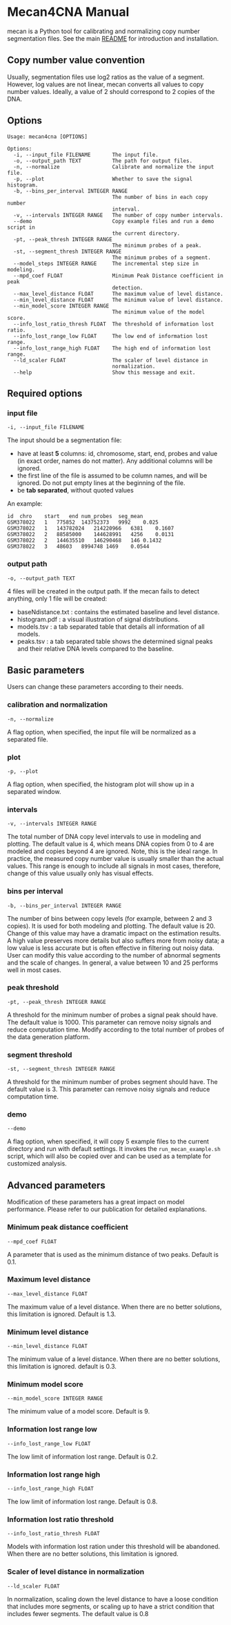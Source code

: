 # Mecan4CNA Manual

mecan is a Python tool for calibrating and normalizing copy number segmentation files. See the main [README](https://github.com/baudisgroup/mecan4cna/blob/master/README.md) for introduction and installation.

## Copy number value convention

Usually, segmentation files use log2 ratios as the value of a segment. However, log values are not linear, mecan converts all values to copy number values. Ideally, a value of 2 should correspond to 2 copies of the DNA.

## Options
```
Usage: mecan4cna [OPTIONS]

Options:
  -i, --input_file FILENAME       The input file.
  -o, --output_path TEXT          The path for output files.
  -n, --normalize                 Calibrate and normalize the input file.
  -p, --plot                      Whether to save the signal histogram.
  -b, --bins_per_interval INTEGER RANGE
                                  The number of bins in each copy number
                                  interval.
  -v, --intervals INTEGER RANGE   The number of copy number intervals.
  --demo                          Copy example files and run a demo script in
                                  the current directory.
  -pt, --peak_thresh INTEGER RANGE
                                  The minimum probes of a peak.
  -st, --segment_thresh INTEGER RANGE
                                  The minimum probes of a segment.
  --model_steps INTEGER RANGE     The incremental step size in modeling.
  --mpd_coef FLOAT                Minimum Peak Distance coefficient in peak
                                  detection.
  --max_level_distance FLOAT      The maximum value of level distance.
  --min_level_distance FLOAT      The minimum value of level distance.
  --min_model_score INTEGER RANGE
                                  The minimum value of the model score.
  --info_lost_ratio_thresh FLOAT  The threshold of information lost ratio.
  --info_lost_range_low FLOAT     The low end of information lost range.
  --info_lost_range_high FLOAT    The high end of information lost range.
  --ld_scaler FLOAT               The scaler of level distance in
                                  normalization.
  --help                          Show this message and exit.
```

## Required options

### input file

```
-i, --input_file FILENAME
```
The input should be a segmentation file:

- have at least **5** columns: id, chromosome, start, end, probes and value (in exact order, names do not matter). Any additional columns will be ignored.
- the first line of the file is assumed to be column names, and will be ignored. Do not put empty lines at the beginning of the file.
- be **tab separated**, without quoted values


An example:

```
id	chro	start	end	num_probes	seg_mean
GSM378022	1	775852	143752373	9992	0.025
GSM378022	1	143782024	214220966	6381	0.1607
GSM378022	2	88585000	144628991	4256	0.0131
GSM378022	2	144635510	146290468	146	0.1432
GSM378022	3	48603	8994748	1469	0.0544
```

### output path

```
-o, --output_path TEXT
```
4 files will be created in the output path. If the mecan fails to detect anything, only 1 file will be created:

- baseNdistance.txt : contains the estimated baseline and level distance.
- histogram.pdf : a visual illustration of signal distributions.
- models.tsv : a tab separated table that details all information of all models.
- peaks.tsv : a tab separated table shows the determined signal peaks and their relative DNA levels compared to the baseline.

## Basic parameters

Users can change these parameters according to their needs. 

### calibration and normalization
```
-n, --normalize 
```
A flag option, when specified, the input file will be normalized as a separated file.

### plot
```
-p, --plot
```
A flag option, when specified, the histogram plot will show up in a separated window.

### intervals 
```
-v, --intervals INTEGER RANGE
```
The total number of DNA copy level intervals to use in modeling and plotting. The default value is 4, which means DNA copies from 0 to 4 are modeled and copies beyond 4 are ignored. Note, this is the ideal range. In practice, the measured copy number value is usually smaller than the actual values. This range is enough to include all signals in most cases, therefore, change of this value usually only has visual effects.

### bins per interval
```
-b, --bins_per_interval INTEGER RANGE
```
The number of bins between copy levels (for example, between 2 and 3 copies). It is used for both modeling and plotting. The default value is 20. Change of this value may have a dramatic impact on the estimation results. A high value preserves more details but also suffers more from noisy data; a low value is less accurate but is often effective in filtering out noisy data. User can modify this value according to the number of abnormal segments and the scale of changes. In general, a value between 10 and 25 performs well in most cases.

### peak threshold
```
-pt, --peak_thresh INTEGER RANGE
```
A threshold for the minimum number of probes a signal peak should have. The default value is 1000. This parameter can remove noisy signals and reduce computation time. Modify according to the total number of probes of the data generation platform. 

### segment threshold
```
-st, --segment_thresh INTEGER RANGE
```
A threshold for the minimum number of probes segment should have. The default value is 3. This parameter can remove noisy signals and reduce computation time. 

### demo 
```
--demo 
```
A flag option, when specified, it will copy 5 example files to the current directory and run with default settings. It invokes the ```run_mecan_example.sh``` script, which will also be copied over and can be used as a template for customized analysis.


## Advanced parameters

Modification of these parameters has a great impact on model performance. Please refer to our publication for detailed explanations.

### Minimum peak distance coefficient
```
--mpd_coef FLOAT
```
A parameter that is used as the minimum distance of two peaks. Default is 0.1.

### Maximum level distance
```
--max_level_distance FLOAT  
```
The maximum value of a level distance. When there are no better solutions, this limitation is ignored. Default is 1.3.

### Minimum level distance
```
--min_level_distance FLOAT
```
The minimum value of a level distance. When there are no better solutions, this limitation is ignored. default is 0.3.

### Minimum model score
```
--min_model_score INTEGER RANGE
```
The minimum value of a model score. Default is 9.

### Information lost range low
```
--info_lost_range_low FLOAT
```
The low limit of information lost range. Default is 0.2.

### Information lost range high
```
--info_lost_range_high FLOAT 
```
The low limit of information lost range. Default is 0.8.

### Information lost ratio threshold
```
--info_lost_ratio_thresh FLOAT 
```
Models with information lost ration under this threshold will be abandoned. When there are no better solutions, this limitation is ignored.  

### Scaler of level distance in normalization
```
--ld_scaler FLOAT
```
In normalization, scaling down the level distance to have a loose condition that includes more segments, or scaling up to have a strict condition that includes fewer segments. The default value is 0.8 